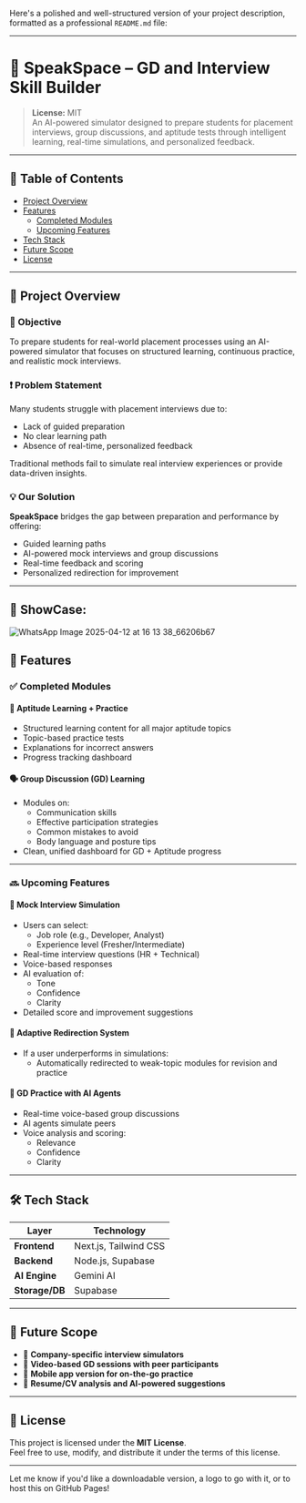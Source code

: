 Here's a polished and well-structured version of your project description, formatted as a professional `README.md` file:

---

# 🎤 SpeakSpace – GD and Interview Skill Builder

> **License:** MIT  
> An AI-powered simulator designed to prepare students for placement interviews, group discussions, and aptitude tests through intelligent learning, real-time simulations, and personalized feedback.

---

## 📌 Table of Contents

- [Project Overview](#project-overview)
- [Features](#features)
  - [Completed Modules](#completed-modules)
  - [Upcoming Features](#upcoming-features)
- [Tech Stack](#tech-stack)
- [Future Scope](#future-scope)
- [License](#license)

---

## 🚀 Project Overview

### 🎯 Objective  
To prepare students for real-world placement processes using an AI-powered simulator that focuses on structured learning, continuous practice, and realistic mock interviews.

### ❗ Problem Statement  
Many students struggle with placement interviews due to:
- Lack of guided preparation
- No clear learning path
- Absence of real-time, personalized feedback

Traditional methods fail to simulate real interview experiences or provide data-driven insights.

### 💡 Our Solution  
**SpeakSpace** bridges the gap between preparation and performance by offering:
- Guided learning paths
- AI-powered mock interviews and group discussions
- Real-time feedback and scoring
- Personalized redirection for improvement

---

## 🌟 ShowCase:
![WhatsApp Image 2025-04-12 at 16 13 38_66206b67](https://github.com/user-attachments/assets/2484c5bb-59e1-4d11-9995-15d5f93046ac)


## 🌟 Features

### ✅ Completed Modules

#### 📘 Aptitude Learning + Practice
- Structured learning content for all major aptitude topics
- Topic-based practice tests
- Explanations for incorrect answers
- Progress tracking dashboard

#### 🗣️ Group Discussion (GD) Learning
- Modules on:
  - Communication skills
  - Effective participation strategies
  - Common mistakes to avoid
  - Body language and posture tips
- Clean, unified dashboard for GD + Aptitude progress

---

### 🔜 Upcoming Features

#### 🤖 Mock Interview Simulation
- Users can select:
  - Job role (e.g., Developer, Analyst)
  - Experience level (Fresher/Intermediate)
- Real-time interview questions (HR + Technical)
- Voice-based responses
- AI evaluation of:
  - Tone
  - Confidence
  - Clarity
- Detailed score and improvement suggestions

#### 🔁 Adaptive Redirection System
- If a user underperforms in simulations:
  - Automatically redirected to weak-topic modules for revision and practice

#### 💬 GD Practice with AI Agents
- Real-time voice-based group discussions
- AI agents simulate peers
- Voice analysis and scoring:
  - Relevance
  - Confidence
  - Clarity

---

## 🛠 Tech Stack

| Layer         | Technology       |
|---------------|------------------|
| **Frontend**  | Next.js, Tailwind CSS |
| **Backend**   | Node.js, Supabase |
| **AI Engine** | Gemini AI |
| **Storage/DB**| Supabase |

---

## 🔭 Future Scope

- 📌 **Company-specific interview simulators**
- 🎥 **Video-based GD sessions with peer participants**
- 📱 **Mobile app version for on-the-go practice**
- 📄 **Resume/CV analysis and AI-powered suggestions**

---

## 📄 License

This project is licensed under the **MIT License**.  
Feel free to use, modify, and distribute it under the terms of this license.

---

Let me know if you'd like a downloadable version, a logo to go with it, or to host this on GitHub Pages!
